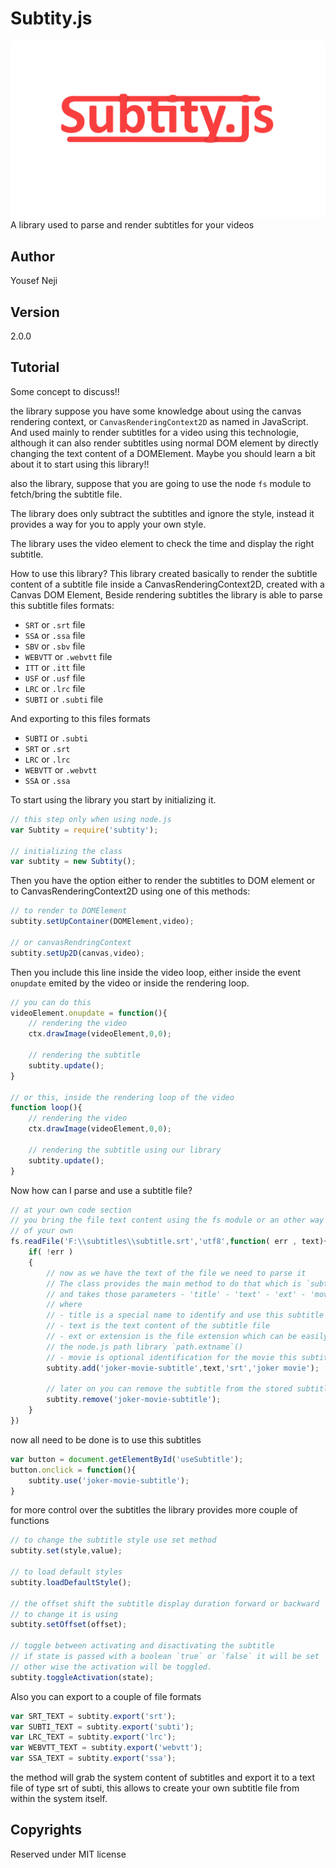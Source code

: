 # Subtity.js
![Logo](src/assets/subtity-.png)
A library used to parse and render subtitles for your videos

## Author 
Yousef Neji

## Version
2.0.0


## Tutorial
Some concept to discuss!!

the library suppose you have some knowledge about using the canvas rendering context, or `CanvasRenderingContext2D` as named in JavaScript. And used mainly to render subtitles for a video using this technologie, although it can also render subtitles using normal DOM element by directly changing the text content of a DOMElement.
Maybe you should learn a bit about it to start using this library!!

also the library, suppose that you are going to use the node `fs` module to fetch/bring the subtitle file.

The library does only subtract the subtitles and ignore the style, instead it provides a way for you to apply your own style.

The library uses the video element to check the time and display the right subtitle.

How to use this library?
This library created basically to render the subtitle content of a subtitle file inside a CanvasRenderingContext2D, created with a Canvas DOM Element,
Beside rendering subtitles the library is able to parse this subtitle files formats:
 - `SRT` or `.srt` file
 - `SSA` or `.ssa` file
 - `SBV` or `.sbv` file
 - `WEBVTT` or `.webvtt` file
 - `ITT` or `.itt` file
 - `USF` or `.usf` file
 - `LRC` or `.lrc` file
 - `SUBTI` or `.subti` file

 And exporting to this files formats
  - `SUBTI` or `.subti` 
  - `SRT` or `.srt` 
  - `LRC` or `.lrc` 
  - `WEBVTT` or `.webvtt` 
  - `SSA` or `.ssa` 

To start using the library you start by initializing it.
```JavaScript
// this step only when using node.js
var Subtity = require('subtity');

// initializing the class
var subtity = new Subtity();
```

Then you have the option either to render the subtitles to DOM element or to CanvasRenderingContext2D using one of this methods:
```JavaScript
// to render to DOMElement
subtity.setUpContainer(DOMElement,video);

// or canvasRendringContext
subtity.setUp2D(canvas,video);
```

Then you include this line inside the video loop, either inside the event `onupdate` emited by the video or inside the rendering loop.
```JavaScript
// you can do this
videoElement.onupdate = function(){
    // rendering the video
    ctx.drawImage(videoElement,0,0);

    // rendering the subtitle
    subtity.update();
}

// or this, inside the rendering loop of the video
function loop(){
    // rendering the video
    ctx.drawImage(videoElement,0,0);

    // rendering the subtitle using our library
    subtity.update();
}
```

Now how can I parse and use a subtitle file?
```JavaScript
// at your own code section
// you bring the file text content using the fs module or an other way 
// of your own
fs.readFile('F:\\subtitles\\subtitle.srt','utf8',function( err , text){
    if( !err )
    {
        // now as we have the text of the file we need to parse it
        // The class provides the main method to do that which is `subtity.add`
        // and takes those parameters - 'title' - 'text' - 'ext' - 'movie'
        // where 
        // - title is a special name to identify and use this subtitle later
        // - text is the text content of the subtitle file
        // - ext or extension is the file extension which can be easily subtracted from the path using
        // the node.js path library `path.extname`()
        // - movie is optional identification for the movie this subtitle is belongs to. optional
        subtity.add('joker-movie-subtitle',text,'srt','joker movie');

        // later on you can remove the subtitle from the stored subtitle list
        subtity.remove('joker-movie-subtitle');
    }
})
```
now all need to be done is to use this subtitles
```JavaScript
var button = document.getElementById('useSubtitle');
button.onclick = function(){
    subtity.use('joker-movie-subtitle');
}
```
for more control over the subtitles the library provides more couple of functions
```JavaScript
// to change the subtitle style use set method
subtity.set(style,value);

// to load default styles
subtity.loadDefaultStyle();

// the offset shift the subtitle display duration forward or backward
// to change it is using
subtity.setOffset(offset);

// toggle between activating and disactivating the subtitle
// if state is passed with a boolean `true` or `false` it will be set
// other wise the activation will be toggled.
subtity.toggleActivation(state);

```

Also you can export to a couple of file formats
```JavaScript
var SRT_TEXT = subtity.export('srt');
var SUBTI_TEXT = subtity.export('subti');
var LRC_TEXT = subtity.export('lrc');
var WEBVTT_TEXT = subtity.export('webvtt');
var SSA_TEXT = subtity.export('ssa');

```
the method will grab the system content of subtitles and export it to a text file of type srt of subti, this allows to create your own subtitle file from within the system itself.

## Copyrights
Reserved under MIT license
